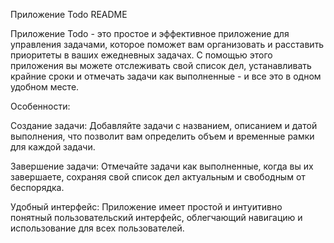 Приложение Todo README

Приложение Todo - это простое и эффективное приложение для управления задачами,
которое поможет вам организовать и расставить приоритеты в ваших ежедневных задачах.
С помощью этого приложения вы можете отслеживать свой список дел,
устанавливать крайние сроки и отмечать задачи как выполненные - и все это в одном удобном месте.

Особенности:

Создание задачи: Добавляйте задачи с названием, описанием и датой выполнения,
что позволит вам определить объем и временные рамки для каждой задачи.

Завершение задачи: Отмечайте задачи как выполненные, когда вы их завершаете,
сохраняя свой список дел актуальным и свободным от беспорядка.

Удобный интерфейс: Приложение имеет простой и интуитивно понятный пользовательский интерфейс,
облегчающий навигацию и использование для всех пользователей.
